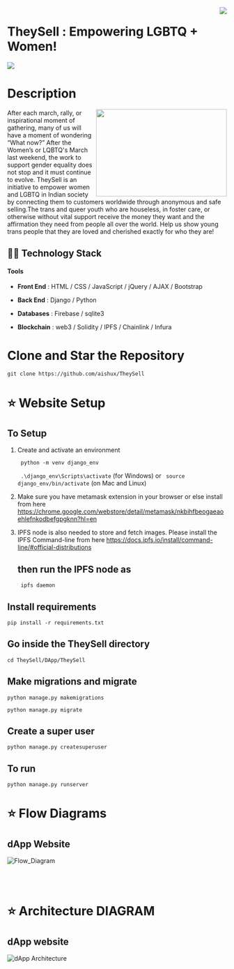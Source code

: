 <img align="right" src="https://user-images.githubusercontent.com/61228436/168338360-07237ff5-f81a-430a-b7e4-3327ef1386ab.png"> 

# TheySell : Empowering LGBTQ + Women!

![](https://warehouse-camo.ingress.cmh1.psfhosted.org/582ab2eba9d0e0f4acbea2fd883f604349908147/68747470733a2f2f696d672e736869656c64732e696f2f707970692f707976657273696f6e732f74656e736f72666c6f772e7376673f7374796c653d706c6173746963)

# Description 
<img align="right" src="https://media.giphy.com/media/8F3qQqJFHMIMuEvbud/giphy.gif" width = "300" height = "200">

After each march, rally, or inspirational moment of gathering, many of us will have a moment of wondering “What now?” After the Women’s or LQBTQ's March last weekend, the work to support gender equality does not stop and it must continue to evolve. TheySell is an initiative to empower women and LGBTQ in Indian society by connecting them to customers worldwide through anonymous and safe selling.The trans and queer youth who are houseless, in foster care, or otherwise without vital support receive the money they want and the affirmation they need from people all over the world. Help us show young trans people that they are loved and cherished exactly for who they are!

## 👩‍💻 Technology Stack
#### **Tools**

- **Front End** : HTML / CSS / JavaScript / jQuery / AJAX / Bootstrap 

- **Back End** : Django / Python

- **Databases** : Firebase / sqlite3

- **Blockchain** : web3 / Solidity / IPFS / Chainlink / Infura


# Clone and Star the Repository
	git clone https://github.com/aishux/TheySell

# :star: Website Setup

## To Setup 

1. Create and activate an environment

	``` python -m venv django_env``` 

	``` .\django_env\Scripts\activate```  (for Windows) or ``` source django_env/bin/activate```  (on Mac and Linux)

2. Make sure you have metamask extension in your browser or else install from here
    https://chrome.google.com/webstore/detail/metamask/nkbihfbeogaeaoehlefnkodbefgpgknn?hl=en 


3. IPFS node is also needed to store and fetch images. Please install the IPFS Command-line from here
    https://docs.ipfs.io/install/command-line/#official-distributions 

    ## then run the IPFS node as
		ipfs daemon


## Install requirements

	pip install -r requirements.txt

## Go inside the TheySell directory
``` 	
cd TheySell/DApp/TheySell
``` 

## Make migrations and migrate

    python manage.py makemigrations

    python manage.py migrate

## Create a super user

	python manage.py createsuperuser

## To run 

	python manage.py runserver 


# :star: Flow Diagrams

## dApp Website


![Flow_Diagram](https://user-images.githubusercontent.com/61228436/168447245-9cf5ed31-5fe5-46c9-88d2-5b34a7722408.png)


<br>
<br>

# :star: Architecture DIAGRAM

## dApp website

![dApp Architecture](https://user-images.githubusercontent.com/55614782/146806635-618e8aa3-e69e-430f-a9e2-8f35a3edc3d9.png)

<br>



